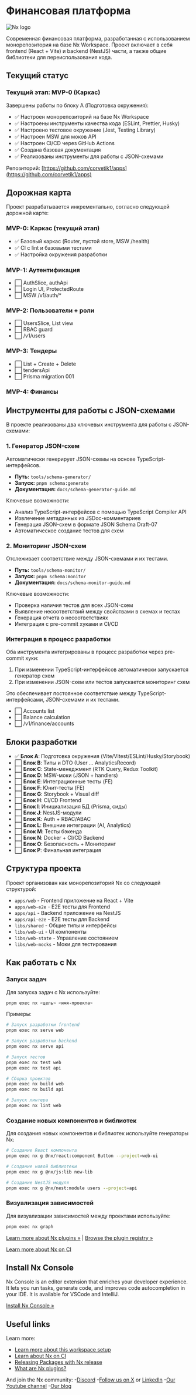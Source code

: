 # Финансовая платформа

![Nx logo](https://raw.githubusercontent.com/nrwl/nx/master/images/nx-logo.png)

Современная финансовая платформа, разработанная с использованием монорепозитория на базе Nx Workspace. Проект включает в себя frontend (React + Vite) и backend (NestJS) части, а также общие библиотеки для переиспользования кода.

## Текущий статус

### Текущий этап: MVP-0 (Каркас)

Завершены работы по блоку A (Подготовка окружения):

- ✅ Настроен монорепозиторий на базе Nx Workspace
- ✅ Настроены инструменты качества кода (ESLint, Prettier, Husky)
- ✅ Настроено тестовое окружение (Jest, Testing Library)
- ✅ Настроен MSW для моков API
- ✅ Настроен CI/CD через GitHub Actions
- ✅ Создана базовая документация
- ✅ Реализованы инструменты для работы с JSON-схемами

Репозиторий: [https://github.com/corvetik1/apps](https://github.com/corvetik1/apps)

## Дорожная карта

Проект разрабатывается инкрементально, согласно следующей дорожной карте:

### MVP-0: Каркас (текущий этап)

- ✅ Базовый каркас (Router, пустой store, MSW /health)
- ✅ CI с lint и базовыми тестами
- ✅ Настройка окружения разработки

### MVP-1: Аутентификация

- ⬜ AuthSlice, authApi
- ⬜ Login UI, ProtectedRoute
- ⬜ MSW /v1/auth/\*

### MVP-2: Пользователи + роли

- ⬜ UsersSlice, List view
- ⬜ RBAC guard
- ⬜ /v1/users

### MVP-3: Тендеры

- ⬜ List + Create + Delete
- ⬜ tendersApi
- ⬜ Prisma migration 001

### MVP-4: Финансы

## Инструменты для работы с JSON-схемами

В проекте реализованы два ключевых инструмента для работы с JSON-схемами:

### 1. Генератор JSON-схем

Автоматически генерирует JSON-схемы на основе TypeScript-интерфейсов.

- **Путь:** `tools/schema-generator/`
- **Запуск:** `pnpm schema:generate`
- **Документация:** `docs/schema-generator-guide.md`

Ключевые возможности:

- Анализ TypeScript-интерфейсов с помощью TypeScript Compiler API
- Извлечение метаданных из JSDoc-комментариев
- Генерация JSON-схем в формате JSON Schema Draft-07
- Автоматическое создание тестов для схем

### 2. Мониторинг JSON-схем

Отслеживает соответствие между JSON-схемами и их тестами.

- **Путь:** `tools/schema-monitor/`
- **Запуск:** `pnpm schema:monitor`
- **Документация:** `docs/schema-monitor-guide.md`

Ключевые возможности:

- Проверка наличия тестов для всех JSON-схем
- Выявление несоответствий между свойствами в схемах и тестах
- Генерация отчета о несоответствиях
- Интеграция с pre-commit хуками и CI/CD

### Интеграция в процесс разработки

Оба инструмента интегрированы в процесс разработки через pre-commit хуки:

1. При изменении TypeScript-интерфейсов автоматически запускается генератор схем
2. При изменении JSON-схем или тестов запускается мониторинг схем

Это обеспечивает постоянное соответствие между TypeScript-интерфейсами, JSON-схемами и их тестами.

- ⬜ Accounts list
- ⬜ Balance calculation
- ⬜ /v1/finance/accounts

## Блоки разработки

- ✅ **Блок A**: Подготовка окружения (Vite/Vitest/ESLint/Husky/Storybook)
- ⬜ **Блок B**: Типы и DTO (User ... AnalyticsRecord)
- ⬜ **Блок C**: State-менеджмент (RTK Query, Redux Toolkit)
- ⬜ **Блок D**: MSW-моки (JSON + handlers)
- ⬜ **Блок E**: Интеграционные тесты (FE)
- ⬜ **Блок F**: Юнит-тесты (FE)
- ⬜ **Блок G**: Storybook + Visual diff
- ⬜ **Блок H**: CI/CD Frontend
- ⬜ **Блок I**: Инициализация БД (Prisma, сиды)
- ⬜ **Блок J**: NestJS-модули
- ⬜ **Блок K**: Auth + RBAC/ABAC
- ⬜ **Блок L**: Внешние интеграции (AI, Analytics)
- ⬜ **Блок M**: Тесты бэкенда
- ⬜ **Блок N**: Docker + CI/CD Backend
- ⬜ **Блок O**: Безопасность + Мониторинг
- ⬜ **Блок P**: Финальная интеграция

## Структура проекта

Проект организован как монорепозиторий Nx со следующей структурой:

- `apps/web` - Frontend приложение на React + Vite
- `apps/web-e2e` - E2E тесты для Frontend
- `apps/api` - Backend приложение на NestJS
- `apps/api-e2e` - E2E тесты для Backend
- `libs/shared` - Общие типы и интерфейсы
- `libs/web-ui` - UI компоненты
- `libs/web-state` - Управление состоянием
- `libs/web-mocks` - Моки для тестирования

## Как работать с Nx

### Запуск задач

Для запуска задач с Nx используйте:

```sh
pnpm exec nx <цель> <имя-проекта>
```

Примеры:

```sh
# Запуск разработки frontend
pnpm exec nx serve web

# Запуск разработки backend
pnpm exec nx serve api

# Запуск тестов
pnpm exec nx test web
pnpm exec nx test api

# Сборка проектов
pnpm exec nx build web
pnpm exec nx build api

# Запуск линтера
pnpm exec nx lint web
```

### Создание новых компонентов и библиотек

Для создания новых компонентов и библиотек используйте генераторы Nx:

```sh
# Создание React компонента
pnpm exec nx g @nx/react:component Button --project=web-ui

# Создание новой библиотеки
pnpm exec nx g @nx/js:lib new-lib

# Создание NestJS модуля
pnpm exec nx g @nx/nest:module users --project=api
```

### Визуализация зависимостей

Для визуализации зависимостей между проектами используйте:

```sh
pnpm exec nx graph
```

[Learn more about Nx plugins &raquo;](https://nx.dev/concepts/nx-plugins?utm_source=nx_project&utm_medium=readme&utm_campaign=nx_projects) | [Browse the plugin registry &raquo;](https://nx.dev/plugin-registry?utm_source=nx_project&utm_medium=readme&utm_campaign=nx_projects)

[Learn more about Nx on CI](https://nx.dev/ci/intro/ci-with-nx#ready-get-started-with-your-provider?utm_source=nx_project&utm_medium=readme&utm_campaign=nx_projects)

## Install Nx Console

Nx Console is an editor extension that enriches your developer experience. It lets you run tasks, generate code, and improves code autocompletion in your IDE. It is available for VSCode and IntelliJ.

[Install Nx Console &raquo;](https://nx.dev/getting-started/editor-setup?utm_source=nx_project&utm_medium=readme&utm_campaign=nx_projects)

## Useful links

Learn more:

- [Learn more about this workspace setup](https://nx.dev/getting-started/intro#learn-nx?utm_source=nx_project&utm_medium=readme&utm_campaign=nx_projects)
- [Learn about Nx on CI](https://nx.dev/ci/intro/ci-with-nx?utm_source=nx_project&utm_medium=readme&utm_campaign=nx_projects)
- [Releasing Packages with Nx release](https://nx.dev/features/manage-releases?utm_source=nx_project&utm_medium=readme&utm_campaign=nx_projects)
- [What are Nx plugins?](https://nx.dev/concepts/nx-plugins?utm_source=nx_project&utm_medium=readme&utm_campaign=nx_projects)

And join the Nx community: -[Discord](https://go.nx.dev/community) -[Follow us on X](https://twitter.com/nxdevtools) or [LinkedIn](https://www.linkedin.com/company/nrwl) -[Our Youtube channel](https://www.youtube.com/@nxdevtools) -[Our blog](https://nx.dev/blog?utm_source=nx_project&utm_medium=readme&utm_campaign=nx_projects)
